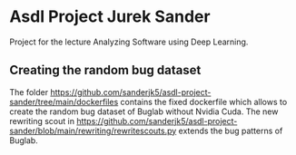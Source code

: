 # Asdl Project Jurek Sander
Project for the lecture Analyzing Software using Deep Learning.

## Creating the random bug dataset
The folder https://github.com/sanderjk5/asdl-project-sander/tree/main/dockerfiles contains the fixed dockerfile which allows to create the random bug dataset of Buglab without Nvidia Cuda. The new rewriting scout in https://github.com/sanderjk5/asdl-project-sander/blob/main/rewriting/rewritescouts.py extends the bug patterns of Buglab.
